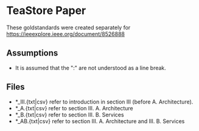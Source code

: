 # TeaStore Paper
These goldstandards were created separately for https://ieeexplore.ieee.org/document/8526888

## Assumptions
* It is assumed that the ":" are not understood as a line break.

## Files
* *_III.{txt|csv} refer to introduction in section III (before A. Architecture).
* *_A.{txt|csv} refer to section III. A. Architecture
* *_B.{txt|csv} refer to section III. B. Services
* *_AB.{txt|csv} refer to section III. A. Architecture and III. B. Services
